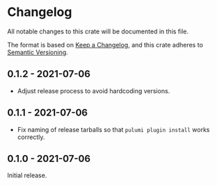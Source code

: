 # Changelog

All notable changes to this crate will be documented in this file.

The format is based on [Keep a Changelog], and this crate adheres to [Semantic
Versioning].

## 0.1.2 - 2021-07-06

* Adjust release process to avoid hardcoding versions.

## 0.1.1 - 2021-07-06

* Fix naming of release tarballs so that `pulumi plugin install` works
  correctly.

## 0.1.0 - 2021-07-06

Initial release.

[Keep a Changelog]: https://keepachangelog.com/en/1.0.0/
[Semantic Versioning]: https://semver.org/spec/v2.0.0.html
